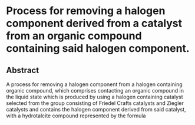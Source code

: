 # Process for removing a halogen component derived from a catalyst from an organic compound containing said halogen component.

## Abstract
A process for removing a halogen component from a halogen containing organic compound, which comprises contacting an organic compound in the liquid state which is produced by using a halogen containing catalyst selected from the group consisting of Friedel Crafts catalysts and Ziegler catalysts and contains the halogen component derived from said catalyst, with a hydrotalcite compound represented by the formula